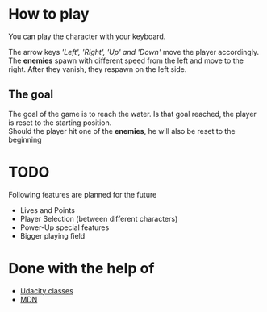 # How to play

You can play the character with your keyboard.

The arrow keys _'Left', 'Right', 'Up' and 'Down'_ move the player accordingly.  
The **enemies** spawn with different speed from the left and move to the right. After they vanish, they respawn on the left side.

## The goal

The goal of the game is to reach the water. Is that goal reached, the player is reset to the starting position.  
Should the player hit one of the **enemies**, he will also be reset to the beginning

# TODO

Following features are planned for the future

* Lives and Points
* Player Selection (between different characters)
* Power-Up special features
* Bigger playing field

# Done with the help of

* [Udacity classes](www.udacity.com)
* [MDN](https://developer.mozilla.org/en-US/)